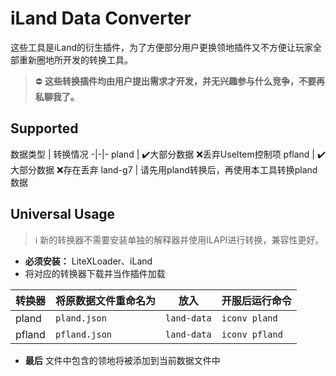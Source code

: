 # iLand Data Converter
这些工具是iLand的衍生插件，为了方便部分用户更换领地插件又不方便让玩家全部重新圈地所开发的转换工具。
> ⛔ **这些转换插件均由用户提出需求才开发，并无兴趣参与什么竞争，不要再私聊我了。**

## Supported
数据类型 | 转换情况
-|-|-
pland | ✔️大部分数据 ❌丢弃UseItem控制项 
pfland | ✔️大部分数据 ❌存在丢弃
land-g7 | 请先用pland转换后，再使用本工具转换pland数据

## Universal Usage
> ℹ️ 新的转换器不需要安装单独的解释器并使用ILAPI进行转换，兼容性更好。

 - **必须安装：** LiteXLoader、iLand
 - 将对应的转换器下载并当作插件加载

转换器 | 将原数据文件重命名为 | 放入 | 开服后运行命令
-|-|-|-
pland | `pland.json` | `land-data` | `iconv pland`
pfland | `pfland.json` | `land-data` | `iconv pfland`
 - **最后** 文件中包含的领地将被添加到当前数据文件中

